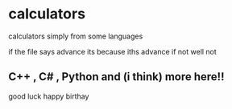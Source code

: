 # calculators
 calculators simply from some languages

if the file says advance its because iths advance
if not well not

## C++ , C# , Python and (i think) more here!!
good luck happy birthay

